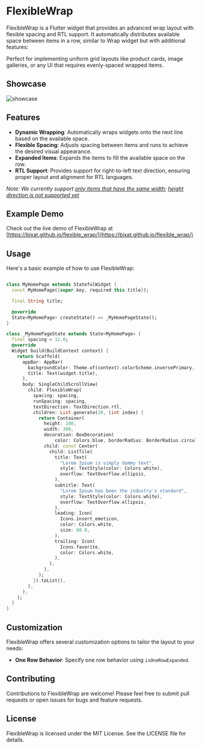 # FlexibleWrap

FlexibleWrap is a Flutter widget that provides an advanced wrap layout with flexible spacing and RTL support. It automatically distributes available space between items in a row, similar to Wrap widget but with additional features:

Perfect for implementing uniform grid layouts like product cards, image galleries, or any UI that requires evenly-spaced wrapped items.

## Showcase

![showcase](https://github.com/bixat/flexible_wrap/blob/main/showcase.gif?raw=true)

## Features

- **Dynamic Wrapping**: Automatically wraps widgets onto the next line based on the available space.
- **Flexible Spacing**: Adjusts spacing between items and runs to achieve the desired visual appearance.
- **Expanded Items**: Expands the items to fill the available space on the row.
- **RTL Support**: Provides support for right-to-left text direction, ensuring proper layout and alignment for RTL languages.

_Note: We currently support [only items that have the same width](https://github.com/bixat/flexible_wrap/issues/10); [height direction is not supported yet](https://github.com/bixat/flexible_wrap/issues/11)_

## Example Demo

Check out the live demo of FlexibleWrap at [https://bixat.github.io/flexible_wrap/](https://bixat.github.io/flexible_wrap/)

## Usage

Here's a basic example of how to use FlexibleWrap:

```dart

class MyHomePage extends StatefulWidget {
  const MyHomePage({super.key, required this.title});

  final String title;

  @override
  State<MyHomePage> createState() => _MyHomePageState();
}

class _MyHomePageState extends State<MyHomePage> {
  final spacing = 12.0;
  @override
  Widget build(BuildContext context) {
    return Scaffold(
      appBar: AppBar(
        backgroundColor: Theme.of(context).colorScheme.inversePrimary,
        title: Text(widget.title),
      ),
      body: SingleChildScrollView(
        child: FlexibleWrap(
          spacing: spacing,
          runSpacing: spacing,
          textDirection: TextDirection.rtl,
          children: List.generate(20, (int index) {
            return Container(
              height: 100,
              width: 300,
              decoration: BoxDecoration(
                  color: Colors.blue, borderRadius: BorderRadius.circular(8.0)),
              child: const Center(
                child: ListTile(
                  title: Text(
                    "Lorem Ipsum is simply dummy text",
                    style: TextStyle(color: Colors.white),
                    overflow: TextOverflow.ellipsis,
                  ),
                  subtitle: Text(
                    "Lorem Ipsum has been the industry's standard",
                    style: TextStyle(color: Colors.white),
                    overflow: TextOverflow.ellipsis,
                  ),
                  leading: Icon(
                    Icons.insert_emoticon,
                    color: Colors.white,
                    size: 60.0,
                  ),
                  trailing: Icon(
                    Icons.favorite,
                    color: Colors.white,
                  ),
                ),
              ),
            );
          }).toList(),
        ),
      ),
    );
  }
}
```

## Customization

FlexibleWrap offers several customization options to tailor the layout to your needs:

- **One Row Behavior**: Specify one row behavior using `isOneRowExpanded`.

## Contributing

Contributions to FlexibleWrap are welcome! Please feel free to submit pull requests or open issues for bugs and feature requests.

## License

FlexibleWrap is licensed under the MIT License. See the LICENSE file for details.
